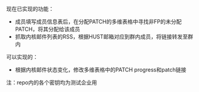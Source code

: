现在已实现的功能：

- 成员填写成员信息表后，在分配PATCH的多维表格中寻找非FP的未分配PATCH，将其分配给该成员
- 抓取内核邮件列表的RSS，根据HUST邮箱对应到群内成员，将链接转发至群内

可以实现的：

- 根据内核邮件状态变化，修改多维表格中的PATCH progress和patch链接

注：repo内的各个密钥均为测试企业用